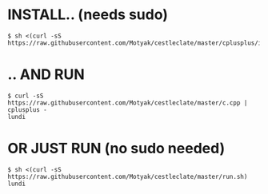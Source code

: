 # INSTALL.. (needs sudo)
```console
$ sh <(curl -sS https://raw.githubusercontent.com/Motyak/cestleclate/master/cplusplus/install.sh)
```

# .. AND RUN
```console
$ curl -sS https://raw.githubusercontent.com/Motyak/cestleclate/master/c.cpp | cplusplus -
lundi
```

# OR JUST RUN (no sudo needed)
```console
$ sh <(curl -sS https://raw.githubusercontent.com/Motyak/cestleclate/master/run.sh)
lundi
```
